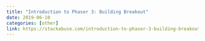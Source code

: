 ```yaml
---
title: "Introduction to Phaser 3: Building Breakout"
date: 2019-06-10
categories: [other]
link: https://stackabuse.com/introduction-to-phaser-3-building-breakout/
---
```

